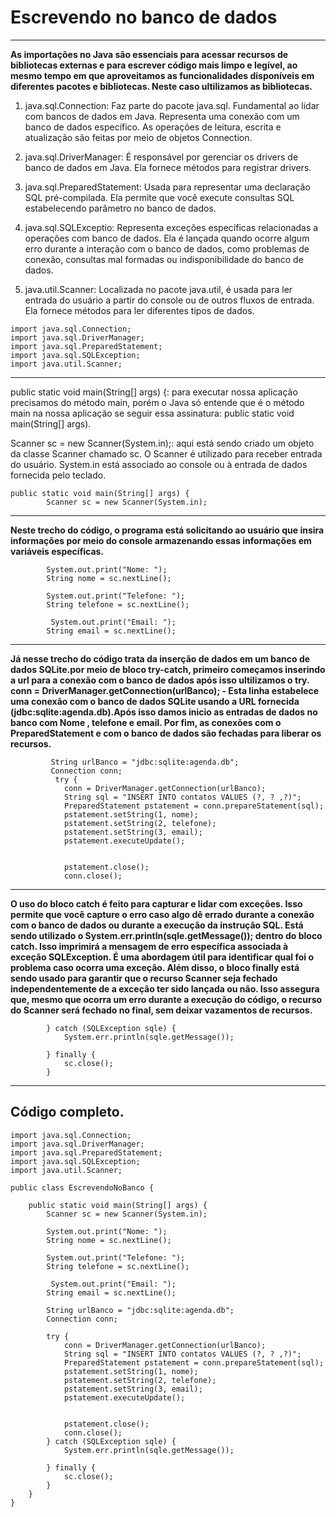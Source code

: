 # Escrevendo no banco de dados 
---
__As importações no Java são essenciais para acessar recursos de bibliotecas externas e para escrever código mais limpo e legível, ao mesmo tempo em que aproveitamos as funcionalidades disponíveis em diferentes pacotes e bibliotecas. Neste caso ultilizamos as bibliotecas.__

1. java.sql.Connection:
Faz parte do pacote java.sql. Fundamental ao lidar com bancos de dados em Java. Representa uma conexão com um banco de dados específico. As operações de leitura, escrita e atualização são feitas por meio de objetos Connection.

2. java.sql.DriverManager:
É responsável por gerenciar os drivers de banco de dados em Java. Ela fornece métodos para registrar drivers.

3. java.sql.PreparedStatement:
Usada para representar uma declaração SQL pré-compilada. Ela permite que você execute consultas SQL estabelecendo parâmetro no banco de dados.

4. java.sql.SQLExceptio:
Representa exceções específicas relacionadas a operações com banco de dados. Ela é lançada quando ocorre algum erro durante a interação com o banco de dados, como problemas de conexão, consultas mal formadas ou indisponibilidade do banco de dados.

5. java.util.Scanner:
Localizada no pacote java.util, é usada para ler entrada do usuário a partir do console ou de outros fluxos de entrada. Ela fornece métodos para ler diferentes tipos de dados.
```
import java.sql.Connection;  
import java.sql.DriverManager;
import java.sql.PreparedStatement;
import java.sql.SQLException;
import java.util.Scanner;

```
----
public static void main(String[] args) {: para executar nossa aplicação precisamos do método main, porém o Java só entende que é o método main na nossa aplicação se seguir essa assinatura: public static void main(String[] args).

Scanner sc = new Scanner(System.in);: aqui está sendo criado um objeto da classe Scanner chamado sc. O Scanner é utilizado para receber entrada do usuário. System.in está associado ao console ou à entrada de dados fornecida pelo teclado.

```
public static void main(String[] args) {
        Scanner sc = new Scanner(System.in);
```
---

__Neste trecho do código, o programa está solicitando ao usuário que insira informações por meio do console armazenando essas informações em variáveis específicas.__

```
        System.out.print("Nome: ");
        String nome = sc.nextLine();

        System.out.print("Telefone: ");
        String telefone = sc.nextLine();

         System.out.print("Email: ");
        String email = sc.nextLine();
```
---


__Já nesse trecho do código trata da inserção de dados em um banco de dados SQLite.por meio de bloco try-catch, primeiro começamos inserindo a url para a conexão com o banco de dados após isso ultilizamos o try. conn = DriverManager.getConnection(urlBanco); - Esta linha estabelece uma conexão com o banco de dados SQLite usando a URL fornecida (jdbc:sqlite:agenda.db).Após isso damos inicio as entradas de dados no banco com Nome , telefone e email. Por fim, as conexões com o PreparedStatement e com o banco de dados são fechadas para liberar os recursos.__


```
         String urlBanco = "jdbc:sqlite:agenda.db";
         Connection conn;
          try {
            conn = DriverManager.getConnection(urlBanco);
            String sql = "INSERT INTO contatos VALUES (?, ? ,?)";
            PreparedStatement pstatement = conn.prepareStatement(sql);
            pstatement.setString(1, nome);
            pstatement.setString(2, telefone);
            pstatement.setString(3, email);
            pstatement.executeUpdate();

          
            pstatement.close();
            conn.close();      
```
---

__O uso do bloco catch é feito para capturar e lidar com exceções. Isso permite que você capture o erro caso algo dê errado durante a conexão com o banco de dados ou durante a execução da instrução SQL. Está sendo utilizado o System.err.println(sqle.getMessage()); dentro do bloco catch. Isso imprimirá a mensagem de erro específica associada à exceção SQLException. É uma abordagem útil para identificar qual foi o problema caso ocorra uma exceção.
Além disso, o bloco finally está sendo usado para garantir que o recurso Scanner seja fechado independentemente de a exceção ter sido lançada ou não.
Isso assegura que, mesmo que ocorra um erro durante a execução do código, o recurso do Scanner será fechado no final, sem deixar vazamentos de recursos.__

```
        } catch (SQLException sqle) {
            System.err.println(sqle.getMessage());

        } finally {
            sc.close();
        }
```
---

## Código completo.

```
import java.sql.Connection;
import java.sql.DriverManager;
import java.sql.PreparedStatement;
import java.sql.SQLException;
import java.util.Scanner;

public class EscrevendoNoBanco {
    
    public static void main(String[] args) {
        Scanner sc = new Scanner(System.in);

        System.out.print("Nome: ");
        String nome = sc.nextLine();

        System.out.print("Telefone: ");
        String telefone = sc.nextLine();

         System.out.print("Email: ");
        String email = sc.nextLine();

        String urlBanco = "jdbc:sqlite:agenda.db";
        Connection conn;

        try {
            conn = DriverManager.getConnection(urlBanco);
            String sql = "INSERT INTO contatos VALUES (?, ? ,?)";
            PreparedStatement pstatement = conn.prepareStatement(sql);
            pstatement.setString(1, nome);
            pstatement.setString(2, telefone);
            pstatement.setString(3, email);
            pstatement.executeUpdate();

          
            pstatement.close();
            conn.close();
        } catch (SQLException sqle) {
            System.err.println(sqle.getMessage());

        } finally {
            sc.close();
        }
    }
}


```








